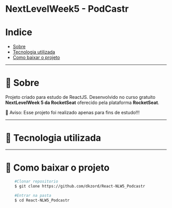 # NextLevelWeek5 - PodCastr

<!-- <h1>
    <img src="">
</h1> -->

# Indice

- [Sobre](#-sobre)
- [Tecnologia utilizada](#-tecnologia-utilizada)
- [Como baixar o projeto](#-como-baixar-o-projeto)

---

# 📜 Sobre

Projeto criado para estudo de ReactJS. Desenvolvido no curso gratuíto **NextLevelWeek 5 da RocketSeat** oferecido pela plataforma **RocketSeat**.

🛑 Aviso: Esse projeto foi realizado apenas para fins de estudo!!!

---

# 📘 Tecnologia utilizada

<!-- - [HTML](https://www.w3schools.com/html/)
- [CSS](https://www.w3schools.com/css/)
- [Bootstrap](https://getbootstrap.com/)
- [MediaQueries](https://mediaqueri.es/) -->

---

# 📁 Como baixar o projeto

```bash
    #Clonar repositorio
    $ git clone https://github.com/dkzord/React-NLW5_Podcastr

    #Entrar na pasta
    $ cd React-NLW5_Podcastr
```
